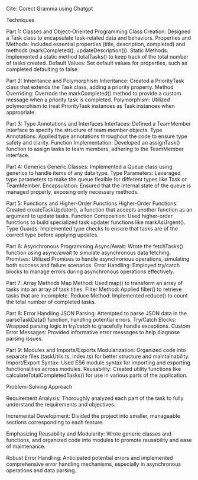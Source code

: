 Cite: Corect Gramma using Chatgpt

Techniques 

Part 1: Classes and Object-Oriented Programming
Class Creation: Designed a Task class to encapsulate task-related data and behaviors.
Properties and Methods: Included essential properties (title, description, completed) and methods (markCompleted(), updateDescription()).
Static Methods: Implemented a static method totalTasks() to keep track of the total number of tasks created.
Default Values: Set default values for properties, such as completed defaulting to false.

Part 2: Inheritance and Polymorphism
Inheritance: Created a PriorityTask class that extends the Task class, adding a priority property.
Method Overriding: Overrode the markCompleted() method to provide a custom message when a priority task is completed.
Polymorphism: Utilized polymorphism to treat PriorityTask instances as Task instances when appropriate.

Part 3: Type Annotations and Interfaces
Interfaces: Defined a TeamMember interface to specify the structure of team member objects.
Type Annotations: Applied type annotations throughout the code to ensure type safety and clarity.
Function Implementation: Developed an assignTask() function to assign tasks to team members, adhering to the TeamMember interface.

Part 4: Generics
Generic Classes: Implemented a Queue<T> class using generics to handle items of any data type.
Type Parameters: Leveraged type parameters to make the queue flexible for different types like Task or TeamMember.
Encapsulation: Ensured that the internal state of the queue is managed properly, exposing only necessary methods.

Part 5: Functions and Higher-Order Functions
Higher-Order Functions: Created createTaskUpdater(), a function that accepts another function as an argument to update tasks.
Function Composition: Used higher-order functions to build specialized task updater functions like markAsUrgent().
Type Guards: Implemented type checks to ensure that tasks are of the correct type before applying updates.

Part 6: Asynchronous Programming
Async/Await: Wrote the fetchTasks() function using async/await to simulate asynchronous data fetching.
Promises: Utilized Promises to handle asynchronous operations, simulating both success and failure scenarios.
Error Handling: Employed try/catch blocks to manage errors during asynchronous operations effectively.

Part 7: Array Methods
Map Method: Used map() to transform an array of tasks into an array of task titles.
Filter Method: Applied filter() to retrieve tasks that are incomplete.
Reduce Method: Implemented reduce() to count the total number of completed tasks.

Part 8: Error Handling
JSON Parsing: Attempted to parse JSON data in the parseTaskData() function, handling potential errors.
Try/Catch Blocks: Wrapped parsing logic in try/catch to gracefully handle exceptions.
Custom Error Messages: Provided informative error messages to help diagnose parsing issues.

Part 9: Modules and Imports/Exports
Modularization: Organized code into separate files (taskUtils.ts, index.ts) for better structure and maintainability.
Import/Export Syntax: Used ES6 module syntax for importing and exporting functionalities across modules.
Reusability: Created utility functions like calculateTotalCompletedTasks() for use in various parts of the application.

Problem-Solving Approach

Requirement Analysis: Thoroughly analyzed each part of the task to fully understand the requirements and objectives.

Incremental Development: Divided the project into smaller, manageable sections corresponding to each feature.

Emphasizing Reusability and Modularity: Wrote generic classes and functions, and organized code into modules to promote reusability and ease of maintenance.

Robust Error Handling: Anticipated potential errors and implemented comprehensive error handling mechanisms, especially in asynchronous operations and data parsing.